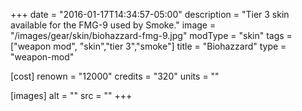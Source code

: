 +++
date = "2016-01-17T14:34:57-05:00"
description = "Tier 3 skin available for the FMG-9 used by Smoke."
image = "/images/gear/skin/biohazzard-fmg-9.jpg"
modType = "skin"
tags = ["weapon mod", "skin","tier 3","smoke"]
title = "Biohazzard"
type = "weapon-mod"

[cost]
  renown = "12000"
  credits = "320"
  units = ""

[images]
  alt = ""
  src = ""
+++
